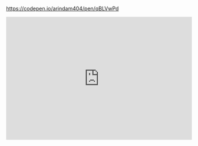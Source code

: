 

https://codepen.io/arindam404/pen/qBLVwPd
<iframe allowfullscreen src="https://codepen.io/arindam404/full/qBLVwPd" width="100%" height="333" frameborder="0" allow="accelerometer; autoplay; clipboard-write; encrypted-media; gyroscope; picture-in-picture" />
